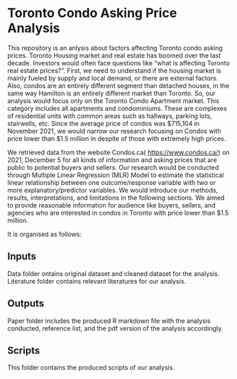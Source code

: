 # Toronto Condo Asking Price Analysis

This repository is an anlysis about factors affecting Toronto condo asking prices. Toronto Housing market and real estate has boomed over the last decade. Investors would often face questions like “what is affecting Toronto real estate prices?”. First, we need to understand if the housing market is mainly fueled by supply and local demand, or there are external factors. Also, condos are an entirely different segment than detached houses, in the same way Hamilton is an entirely different market than Toronto. So, our analysis would focus only on the Toronto Condo Apartment market. This category includes all apartments and condominiums. These are complexes of residential units with common areas such as hallways, parking lots, stairwells, etc. Since the average price of condos was $715,104 in November 2021, we would narrow our research focusing on Condos with price lower than $1.5 million in despite of those with extremely high prices.

We retrieved data from the website Condos.ca( https://www.condos.ca/) on 2021, December 5 for all kinds of information and asking prices that are public to potential buyers and sellers. Our research would be conducted through Multiple Linear Regression (MLR) Model to estimate the statistical linear relationship between one outcome/response variable with two or more explanatory/predictor variables. We would introduce our methods, results, interpretations, and limitations in the following sections. We aimed to provide reasonable information for audience like buyers, sellers, and agencies who are interested in condos in Toronto with price lower than $1.5 million.

It is organised as follows:
## Inputs
Data folder ontains original dataset and cleaned dataset for the analysis. Literature folder contains relevant literatures for our analysis.
## Outputs
Paper folder includes the produced R markdown file with the analysis conducted, reference list, and the pdf version of the analysis accordingly.
## Scripts
This folder contains the produced scripts of our analysis.

